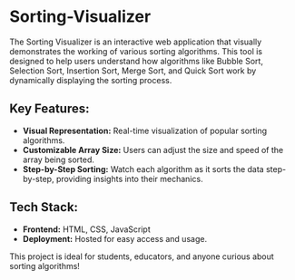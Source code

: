 # Sorting-Visualizer

The Sorting Visualizer is an interactive web application that visually demonstrates the working of various sorting algorithms. This tool is designed to help users understand how algorithms like Bubble Sort, Selection Sort, Insertion Sort, Merge Sort, and Quick Sort work by dynamically displaying the sorting process.

## Key Features:
- **Visual Representation:** Real-time visualization of popular sorting algorithms.
- **Customizable Array Size:** Users can adjust the size and speed of the array being sorted.
- **Step-by-Step Sorting:** Watch each algorithm as it sorts the data step-by-step, providing insights into their mechanics.

## Tech Stack:
- **Frontend:** HTML, CSS, JavaScript
- **Deployment:** Hosted for easy access and usage.

This project is ideal for students, educators, and anyone curious about sorting algorithms!
